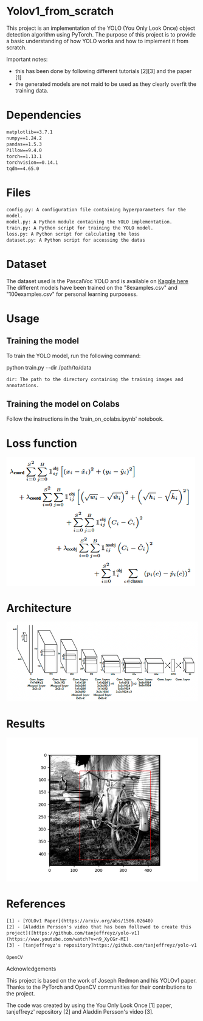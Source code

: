 # Yolov1_from_scratch

This project is an implementation of the YOLO (You Only Look Once) object detection algorithm using PyTorch. The purpose of this project is to provide a basic understanding of how YOLO works and how to implement it from scratch. 

Important notes:
  - this has been done by following different tutorials [2][3] and the paper [1]
  - the generated models are not maid to be used as they clearly overfit the training data.

# Dependencies
    matplotlib==3.7.1
    numpy==1.24.2
    pandas==1.5.3
    Pillow==9.4.0
    torch==1.13.1
    torchvision==0.14.1
    tqdm==4.65.0

# Files
    config.py: A configuration file containing hyperparameters for the model.
    model.py: A Python module containing the YOLO implementation.
    train.py: A Python script for training the YOLO model.
    loss.py: A Python script for calculating the loss
    dataset.py: A Python script for accessing the datas
    
# Dataset
The dataset used is the PascalVoc YOLO and is available on [Kaggle here](https://www.kaggle.com/datasets/aladdinpersson/pascalvoc-yolo)
The different models have been trained on the "8examples.csv" and "100examples.csv" for personal learning purposess.

# Usage

## Training the model
To train the YOLO model, run the following command:

python train.py --dir /path/to/data 

    dir: The path to the directory containing the training images and annotations.
    
## Training the model on Colabs
Follow the instructions in the ‘train_on_colabs.ipynb' notebook.

# Loss function 
![Loss function](ressources/loss.png)

# Architecture
![Architecture](ressources/architecture.png)

# Results
![Result](ressources/result.png)

# References

    [1] - [YOLOv1 Paper](https://arxiv.org/abs/1506.02640)
    [2] - [Aladdin Persson's video that has been followed to create this project]([https://github.com/tanjeffreyz/yolo-v1](https://www.youtube.com/watch?v=n9_XyCGr-MI)
    [3] - [tanjeffreyz's repository]https://github.com/tanjeffreyz/yolo-v1

    OpenCV

Acknowledgements

This project is based on the work of Joseph Redmon and his YOLOv1 paper. Thanks to the PyTorch and OpenCV communities for their contributions to the project.




The code was created by using the You Only Look Once [1] paper, tanjeffreyz' repository [2] and Aladdin Persson's video [3].






